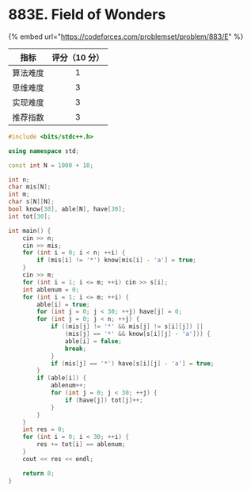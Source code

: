 # 883E. Field of Wonders

{% embed url="https://codeforces.com/problemset/problem/883/E" %}

|  指标  | 评分（10 分） |
| :--: | :------: |
| 算法难度 |     1    |
| 思维难度 |     3    |
| 实现难度 |     3    |
| 推荐指数 |     3    |



```cpp
#include <bits/stdc++.h>

using namespace std;

const int N = 1000 + 10;

int n;
char mis[N];
int m;
char s[N][N];
bool know[30], able[N], have[30];
int tot[30];

int main() {
	cin >> n;
	cin >> mis;
	for (int i = 0; i < n; ++i) {
		if (mis[i] != '*') know[mis[i] - 'a'] = true;
	}
	cin >> m;
	for (int i = 1; i <= m; ++i) cin >> s[i];
	int ablenum = 0;
	for (int i = 1; i <= m; ++i) {
		able[i] = true;
		for (int j = 0; j < 30; ++j) have[j] = 0;
		for (int j = 0; j < n; ++j) {
			if ((mis[j] != '*' && mis[j] != s[i][j]) || 
				(mis[j] == '*' && know[s[i][j] - 'a'])) {
				able[i] = false;
				break;
			}
			if (mis[j] == '*') have[s[i][j] - 'a'] = true;
		}
		if (able[i]) {
			ablenum++;
			for (int j = 0; j < 30; ++j) {
				if (have[j]) tot[j]++;
			}
		}
	}
	int res = 0;
	for (int i = 0; i < 30; ++i) {
		res += tot[i] == ablenum;
	}
	cout << res << endl;

	return 0;
}

```
